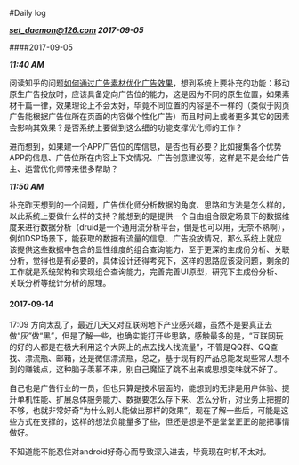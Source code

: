 #Daily log

***set_daemon@126.com 2017-09-05***



####2017-09-05

***11:40 AM*** 

阅读知乎的问题[如何通过广告素材优化广告效果](https://www.zhihu.com/question/41647794/answer/224257256)，想到系统上要补充的功能：移动原生广告投放时，应该具备定向广告位的能力，这是因为不同的原生位置，如果素材千篇一律，效果理论上不会太好，毕竟不同位置的内容是不一样的（类似于网页广告能根据广告位所在页面的内容做个性化广告）而且时间上或者更多其它的因素会影响其效果？是否系统上要做到这么细的功能支撑优化师的工作？

进而想到，如果建一个APP广告位的库信息，是否也有必要？比如搜集各个优势APP的信息、广告位所在内容上下文情况、广告创意建议等，这样是不是会给广告主、运营优化师带来很多帮助？

***11:50 AM***

补充昨天想到的一个问题，广告优化师分析数据的角度、思路和方法是怎么样的，以此系统上要做什么样的支持？能想到的是提供一个自由组合限定场景下的数据维度来进行数据分析（druid是一个通用流分析平台，倒是也可以用，无奈不熟啊），例如DSP场景下，能获取的数据有流量的信息、广告投放情况，那么系统上就应该提供这些数据中包含的显性维度的组合查询能力，至于更深的主成份分析、关联分析，觉得也是有必要的，具体设计还得考究下，这样的思路应该没问题，剩余的工作就是系统架构和实现组合查询能力，完善完善UI原型，研究下主成份分析、关联分析等统计分析的原理。



#### 2017-09-14

17:09 方向太乱了，最近几天又对互联网地下产业感兴趣，虽然不是要真正去做“灰”做“黑”，但是了解一些，也确实能打开些思路，感触最多的是，“互联网玩的好的人都是在极大利用这个大网上的点去找人找流量”，不管是QQ群、QQ查找、漂流瓶、邮箱，还是微信漂流瓶，总之，基于现有的产品总能发现些常人想不到的赚钱点，这种脑子羡慕不来，别自己魔怔了跳不出来或思想变味就不好了。

自己也是广告行业的一员，但也只算是技术层面的，能想到的无非是用户体验、提升单机性能、扩展总体服务能力、数据要怎么存下来、怎么分析，对业务上把握的不够，也就非常好奇“为什么别人能做出那样的效果”，现在了解一些后，可能是这些方式在支撑的，这样的想法负能量多了些，但还是想是不是堂堂正正的能把事情做好。

不知道能不能忍住对android好奇心而导致深入进去，毕竟现在时机不太对。


